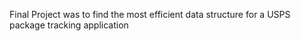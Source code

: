 Final Project was to find the most efficient data structure for a USPS package tracking application
